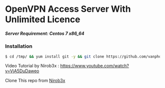 # OpenVPN Access Server With Unlimited Licence
##### Server Requirement: **Centos 7 x86_64**

### Installation

```sh
$ cd /tmp/ && yum install git -y && git clone https://github.com/vanphonguit/vpn.git && cd vpn && sed -i -e 's/\r$//' centos7.sh && chmod 755 centos7.sh && ./centos7.sh
```

Video Tutorial by Nirob3x : https://www.youtube.com/watch?v=VjA5DuDaweo

Clone This repo from [Nirob3x](https://github.com/Nirob3x/OpenVPN-As-Unlimited)
